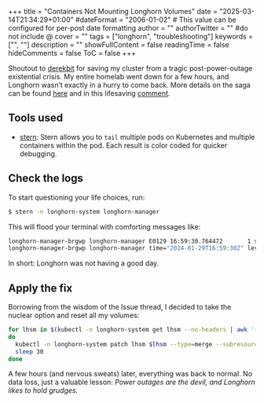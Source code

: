 +++
title = "Containers Not Mounting Longhorn Volumes"
date = "2025-03-14T21:34:29+01:00"
#dateFormat = "2006-01-02" # This value can be configured for per-post date formatting
author = ""
authorTwitter = "" #do not include @
cover = ""
tags = ["longhorn", "troubleshooting"]
keywords = ["", ""]
description = ""
showFullContent = false
readingTime = false
hideComments = false
ToC = false
+++

Shoutout to [derekbit](https://github.com/derekbit) for saving my cluster from a tragic post-power-outage existential crisis. My entire homelab went down for a few hours, and Longhorn wasn’t exactly in a hurry to come back. More details on the saga can be found [here](https://github.com/longhorn/longhorn/issues/7183) and in this lifesaving [comment](https://github.com/longhorn/longhorn/issues/7183#issuecomment-1823715359).

## Tools used

* [stern](https://github.com/stern/stern): Stern allows you to `tail` multiple pods on Kubernetes and multiple containers within the pod. Each result is color coded for quicker debugging.

## Check the logs

To start questioning your life choices, run:

```bash
$ stern -n longhorn-system longhorn-manager
```

This will flood your terminal with comforting messages like:

```bash
longhorn-manager-brgwp longhorn-manager E0129 16:59:30.764472       1 share_manager_controller.go:254] failed to sync longhorn-system/pvc-ca4a891c-cdc9-424e-949d-0ea016b80c84: pod share-manager-pvc-ca4a891c-cdc9-424e-949d-0ea016b80c84 for share manager not found
longhorn-manager-brgwp longhorn-manager time="2024-01-29T16:59:30Z" level=error msg="Dropping Longhorn share manager out of the queue" func=controller.handleReconcileErrorLogging file="utils.go:72" ShareManager=longhorn-system/pvc-7da9dfcf-a9b8-4995-ab1d-100a2a9ee72a controller=longhorn-share-manager error="failed to sync longhorn-system/pvc-7da9dfcf-a9b8-4995-ab1d-100a2a9ee72a: pod share-manager-pvc-7da9dfcf-a9b8-4995-ab1d-100a2a9ee72a for share manager not found" node=hive02
```

In short: Longhorn was not having a good day.

## Apply the fix

Borrowing from the wisdom of the Issue thread, I decided to take the nuclear option and reset all my volumes:

```bash
for lhsm in $(kubectl -n longhorn-system get lhsm --no-headers | awk '{ print $1 }')
do
  kubectl -n longhorn-system patch lhsm $lhsm --type=merge --subresource status --patch 'status: {state: error}'
  sleep 30
done
```

A few hours (and nervous sweats) later, everything was back to normal. No data loss, just a valuable lesson: *Power outages are the devil, and Longhorn likes to hold grudges.*